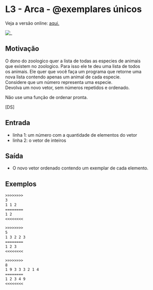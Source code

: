 # L3 - Arca - @exemplares únicos

Veja a versão online: [aqui.](https://github.com/qxcodefup/arcade/blob/master/base/exemplares/Readme.md)

![_](https://raw.githubusercontent.com/qxcodefup/arcade/master/base/exemplares/cover.jpg)

## Motivação

O dono do zoologico quer a lista de todas as especies de animais  
que existem no zoologico. Para isso ele te deu uma lista de todos  
os animais. Ele quer que você faça um programa que retorne uma  
nova lista contendo apenas um animal de cada especie.  
Considere que um número representa uma especie.  
Devolva um novo vetor, sem números repetidos e ordenado.

Não use uma função de ordenar pronta.

\[DS\]

## Entrada

- linha 1: um número com a quantidade de elementos do vetor
- linha 2: o vetor de inteiros  

## Saída

- O novo vetor ordenado contendo um exemplar de cada elemento.

## Exemplos

``` txt
>>>>>>>>
3
1 1 2
========
1 2
<<<<<<<<

>>>>>>>>
5
1 3 2 2 3
========
1 2 3
<<<<<<<<

>>>>>>>>
8
1 9 3 3 3 2 1 4
========
1 2 3 4 9
<<<<<<<<
```
